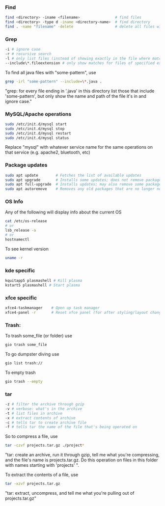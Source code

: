### Find

```bash
find <directory> -iname <filename>                # find files
find <directory> -type d -iname <directory-name>  # find directory
find . -name "filename" -delete                   # delete all files with given name
```
### Grep

```bash
-i # ignore case
-r # recursive search
-l # only list files (instead of showing exactly in the file where match is found)
--include\*.fileextension # only show matches for files of specified extension
```

To find all java files with "some-pattern", use

```bash
grep -irl "some-pattern" --include=\*.java .
```
"grep: for every file ending in '.java' in this directory list those that include 'some-pattern', but only show the name and path of the file it's in and ignore case."

### MySQL/Apache operations

```bash
sudo /etc/init.d/mysql start
sudo /etc/init.d/mysql stop
sudo /etc/init.d/mysql restart
sudo /etc/init.d/mysql status
```
Replace "mysql" with whatever service name for the same operations on that service (e.g. apache2, bluetooth, etc)

### Package updates

```bash
sudo apt update        # Fetches the list of available updates
sudo apt upgrade       # Installs some updates; does not remove packages
sudo apt full-upgrade  # Installs updates; may also remove some packages, if needed
sudo apt autoremove    # Removes any old packages that are no longer needed
```

### OS Info

Any of the following will display info about the current OS

```bash
cat /etc/os-release
# or
lsb_release -a
# or
hostnamectl
```

To see kernel version

```bash
uname -r
```

### kde specific

```bash
kquitapp5 plasmashell # Kill plasma
kstart5 plasmashell # Start plasma
```


### xfce specific

```bash
xfce4-taskmanager    # Open up task manager
xfce4-panel -r       # Reset xfce panel (for after styling/layout change)
```
 
### Trash:

To trash some_file (or folder) use

```bash
gio trash some_file
```

To go dumpster diving use

```bash
gio list trash://
```

To empty trash

```bash
gio trash --empty
```

### tar

```bash
-z # filter the archive through gzip
-v # verbose: what's in the archive
-t # list files in archive
-x # extract contents of archive
-c # tells tar to create archive file
-f # tells tar the name of the file that's being operated on
```
So to compress a file, use

```bash
tar -czvf projects.tar.gz ./project*
```

"tar: create an archive, run it through gzip, tell me what you're compressing, and the file's name is projects.tar.gz. Do this operation on files in this folder with names starting with 'projects' ".

To extract the contents of a file, use

```bash
tar -xzvf projects.tar.gz
```
"tar: extract, uncompress, and tell me what you're pulling out of projects.tar.gz"

